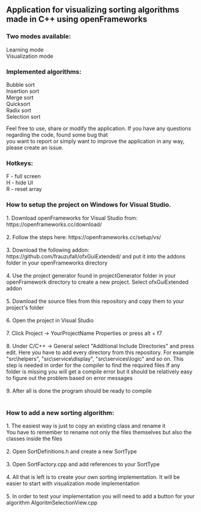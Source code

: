 <h2>Application for visualizing sorting algorithms made in C++ using openFrameworks</h2>  

<h3>Two modes available:</h3>
Learning mode<br>
Visualization mode<br>

<h3>Implemented algorithms:</h3>  
Bubble sort<br>
Insertion sort<br>
Merge sort<br>
Quicksort<br>
Radix sort<br>
Selection sort<br>

Feel free to use, share or modify the application. If you have any questions regarding the code, found some bug that<br>
you want to report or simply want to improve the application in any way, please create an issue.<br>

<h3>Hotkeys:</h3>
F - full screen<br>
H - hide UI<br>
R - reset array<br>

<h3>How to setup the project on Windows for Visual Studio.</h3>
1. Download openFrameworks for Visual Studio from: https://openframeworks.cc/download/<br><br>
2. Follow the steps here: https://openframeworks.cc/setup/vs/<br><br>
3. Download the following addon: https://github.com/frauzufall/ofxGuiExtended/ and put it into the addons folder in your openFrameworks directory<br><br>
4. Use the project generator found in projectGenerator folder in your openFramework directory to create a new project. Select ofxGuiExtended addon<br><br>
5. Download the source files from this repository and copy them to your project's folder<br><br>
6. Open the project in Visual Studio<br><br>
7. Click Project -> YourProjectName Properties or press alt + f7<br><br>
8. Under C/C++ -> General select "Additional Include Directories" and press edit. Here you have to add every directory from this repository. For example "src\helpers", "src\service\display", "src\services\logic" and so on. This step is needed in order for the compiler to find the required files
If any folder is missing you will get a compile error but it should be relatively easy to figure out the problem based on error messages<br><br>
9. After all is done the program should be ready to compile<br><br>
  
<h3>How to add a new sorting algorithm:</h3>
1. The easiest way is just to copy an existing class and rename it<br>
You have to remember to rename not only the files themselves but also the classes inside the files<br><br>
2. Open SortDefinitions.h and create a new SortType<br><br>
3. Open SortFactory.cpp and add references to your SortType<br><br>
4. All that is left is to create your own sorting implementation. It will be easier to start with visualization mode implementation<br><br>
5. In order to test your implementation you will need to add a button for your algorithm AlgoritmSelectionView.cpp<br><br>
